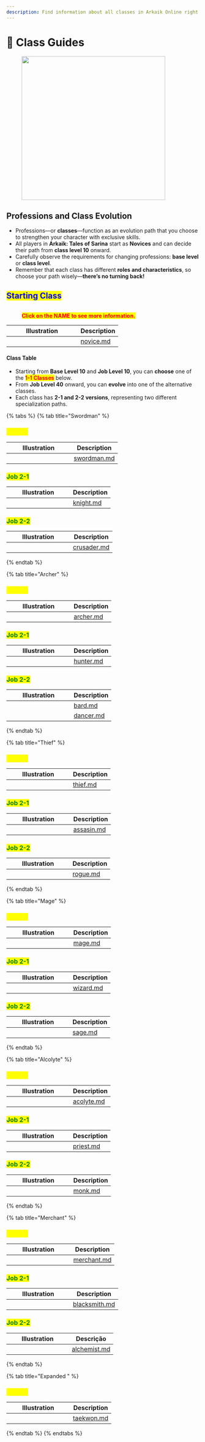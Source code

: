```yaml
---
description: Find information about all classes in Arkaik Online right here!
---
```


# 📗 Class Guides

<figure><img src="../../.gitbook/assets/image (538).png" alt="" width="375"><figcaption></figcaption></figure>

## **Professions and Class Evolution**

* Professions—or **classes**—function as an evolution path that you choose to strengthen your character with exclusive skills.
* All players in **Arkaik: Tales of Sarina** start as **Novices** and can decide their path from **class level 10** onward.
* Carefully observe the requirements for changing professions: **base level** or **class level**.
* Remember that each class has different **roles and characteristics**, so choose your path wisely—**there’s no turning back!**

## <mark style="color:blue;">**Starting Class**</mark>

<figure><img src="../../.gitbook/assets/0000000.gif" alt=""><figcaption><p><mark style="color:red;"><strong>Click on the NAME to see more information.</strong></mark></p></figcaption></figure>

<table><thead><tr><th width="170">Illustration</th><th data-type="content-ref">Description</th></tr></thead><tbody><tr><td><img src="../../.gitbook/assets/100px-Aprendizessprite (1).png" alt=""></td><td><a href="novice.md">novice.md</a></td></tr></tbody></table>

#### **Class Table**

* Starting from **Base Level 10** and **Job Level 10**, you can **choose** one of the <mark style="color:red;">**1-1 Classes**</mark> below.
* From **Job Level 40** onward, you can **evolve** into one of the alternative classes.
* Each class has **2-1 and 2-2 versions**, representing two different specialization paths.

{% tabs %}
{% tab title="Swordman" %}
### <mark style="color:yellow;">Job 1-1</mark>

<table><thead><tr><th width="152">Illustration</th><th data-type="content-ref">Description</th></tr></thead><tbody><tr><td><img src="../../.gitbook/assets/100px-Espadachinssprite.png" alt="" data-size="original"></td><td><a href="swordman.md">swordman.md</a></td></tr></tbody></table>

### <mark style="color:green;">Job 2-1</mark>

<table><thead><tr><th width="150">Illustration</th><th data-type="content-ref">Description</th></tr></thead><tbody><tr><td><img src="../../.gitbook/assets/100px-Cavaleirossprite.png" alt=""></td><td><a href="knight.md">knight.md</a></td></tr></tbody></table>

### <mark style="color:green;">Job 2-2</mark>

<table><thead><tr><th width="150">Illustration</th><th data-type="content-ref">Description</th></tr></thead><tbody><tr><td><img src="../../.gitbook/assets/100px-Templáriossprite.png" alt=""></td><td><a href="crusader.md">crusader.md</a></td></tr></tbody></table>
{% endtab %}

{% tab title="Archer" %}
### <mark style="color:yellow;">Job 1-1</mark>

<table><thead><tr><th width="152">Illustration</th><th data-type="content-ref">Description</th></tr></thead><tbody><tr><td><img src="../../.gitbook/assets/100px-Arqueirossprite.png" alt=""></td><td><a href="archer.md">archer.md</a></td></tr></tbody></table>

### <mark style="color:green;">Job 2-1</mark>

<table><thead><tr><th width="152">Illustration</th><th data-type="content-ref">Description</th></tr></thead><tbody><tr><td><img src="../../.gitbook/assets/100px-Caçadoressprite.png" alt=""></td><td><a href="hunter.md">hunter.md</a></td></tr></tbody></table>

### <mark style="color:green;">Job 2-2</mark>

<table><thead><tr><th width="152">Illustration</th><th data-type="content-ref">Description</th></tr></thead><tbody><tr><td><img src="../../.gitbook/assets/100px-Bardossprite.png" alt=""></td><td><a href="bard.md">bard.md</a></td></tr><tr><td><img src="../../.gitbook/assets/100px-Odaliscassprite.png" alt=""></td><td><a href="dancer.md">dancer.md</a></td></tr></tbody></table>
{% endtab %}

{% tab title="Thief" %}
### <mark style="color:yellow;">Job 1-1</mark>

<table><thead><tr><th width="150">Illustration</th><th data-type="content-ref">Description</th></tr></thead><tbody><tr><td><img src="../../.gitbook/assets/100px-Gatunossprite.png" alt=""></td><td><a href="thief.md">thief.md</a></td></tr></tbody></table>

### <mark style="color:green;">Job 2-1</mark>

<table><thead><tr><th width="151">Illustration</th><th data-type="content-ref">Description</th></tr></thead><tbody><tr><td><img src="../../.gitbook/assets/100px-Mercenáriossprite.png" alt=""></td><td><a href="assasin.md">assasin.md</a></td></tr></tbody></table>

### <mark style="color:green;">Job 2-2</mark>

<table><thead><tr><th width="149">Illustration</th><th data-type="content-ref">Description</th></tr></thead><tbody><tr><td><img src="../../.gitbook/assets/100px-Arruaceirossprite.png" alt=""></td><td><a href="rogue.md">rogue.md</a></td></tr></tbody></table>
{% endtab %}

{% tab title="Mage" %}
### <mark style="color:yellow;">Job 1-1</mark>

<table><thead><tr><th width="151">Illustration</th><th data-type="content-ref">Description</th></tr></thead><tbody><tr><td><img src="../../.gitbook/assets/100px-Magossprite.png" alt=""></td><td><a href="mage.md">mage.md</a></td></tr></tbody></table>

### <mark style="color:green;">Job 2-1</mark>

<table><thead><tr><th width="150">Illustration</th><th data-type="content-ref">Description</th></tr></thead><tbody><tr><td><img src="../../.gitbook/assets/100px-Bruxossprite.png" alt=""></td><td><a href="wizard.md">wizard.md</a></td></tr></tbody></table>

### <mark style="color:green;">Job 2-2</mark>

<table><thead><tr><th width="149">Illustration</th><th data-type="content-ref">Description</th></tr></thead><tbody><tr><td><img src="../../.gitbook/assets/100px-Sábiossprite.png" alt=""></td><td><a href="sage.md">sage.md</a></td></tr></tbody></table>
{% endtab %}

{% tab title="Alcolyte" %}
### <mark style="color:yellow;">Job 1-1</mark>

<table><thead><tr><th width="150">Illustration</th><th data-type="content-ref">Description</th></tr></thead><tbody><tr><td><img src="../../.gitbook/assets/100px-Noviçossprite.png" alt=""></td><td><a href="acolyte.md">acolyte.md</a></td></tr></tbody></table>

### <mark style="color:green;">Job 2-1</mark>

<table><thead><tr><th width="150">Illustration</th><th data-type="content-ref">Description</th></tr></thead><tbody><tr><td><img src="../../.gitbook/assets/100px-Sacerdotessprite.png" alt=""></td><td><a href="priest.md">priest.md</a></td></tr></tbody></table>

### <mark style="color:green;">Job 2-2</mark>

<table><thead><tr><th width="151">Illustration</th><th data-type="content-ref">Description</th></tr></thead><tbody><tr><td><img src="../../.gitbook/assets/100px-Mongessprite.png" alt=""></td><td><a href="monk.md">monk.md</a></td></tr></tbody></table>
{% endtab %}

{% tab title="Merchant" %}
### <mark style="color:yellow;">Job 1-1</mark>

<table><thead><tr><th width="151">Illustration</th><th data-type="content-ref">Description</th></tr></thead><tbody><tr><td><img src="../../.gitbook/assets/100px-Mercadoressprite.png" alt=""></td><td><a href="merchant.md">merchant.md</a></td></tr></tbody></table>

### <mark style="color:green;">Job 2-1</mark>

<table><thead><tr><th width="150">Illustration</th><th data-type="content-ref">Description</th></tr></thead><tbody><tr><td><img src="../../.gitbook/assets/100px-Ferreirossprite.png" alt=""></td><td><a href="blacksmith.md">blacksmith.md</a></td></tr></tbody></table>

### <mark style="color:green;">Job 2-2</mark>

<table><thead><tr><th width="147">Illustration</th><th data-type="content-ref">Descrição</th></tr></thead><tbody><tr><td><img src="../../.gitbook/assets/100px-Alquimistassprite.png" alt=""></td><td><a href="alchemist.md">alchemist.md</a></td></tr></tbody></table>
{% endtab %}

{% tab title="Expanded " %}
### <mark style="color:yellow;">Job 1-1</mark>

<table><thead><tr><th width="150">Illustration</th><th data-type="content-ref">Description</th></tr></thead><tbody><tr><td><img src="../../.gitbook/assets/100px-Taekwonssprite.png" alt=""></td><td><a href="taekwon.md">taekwon.md</a></td></tr></tbody></table>
{% endtab %}
{% endtabs %}
